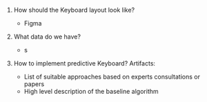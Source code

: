 1. How should the Keyboard layout look like?
   - Figma
   
3. What data do we have?
   - s

4. How to implement predictive Keyboard?
   Artifacts:
     - List of suitable approaches based on experts consultations or papers
     - High level description of the baseline algorithm

